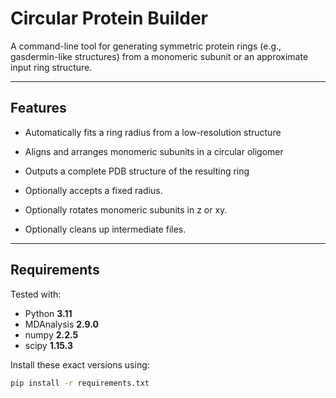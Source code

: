 # Circular Protein Builder

A command-line tool for generating symmetric protein rings (e.g., gasdermin-like structures) from a monomeric subunit or an approximate input ring structure.

---

## Features

- Automatically fits a ring radius from a low-resolution structure
- Aligns and arranges monomeric subunits in a circular oligomer
- Outputs a complete PDB structure of the resulting ring

- Optionally accepts a fixed radius.
- Optionally rotates monomeric subunits in z or xy.
- Optionally cleans up intermediate files.

---

## Requirements

Tested with:

- Python **3.11**
- MDAnalysis **2.9.0**
- numpy **2.2.5**
- scipy **1.15.3**

Install these exact versions using:

```bash
pip install -r requirements.txt

